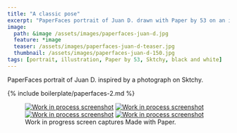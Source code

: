 ```yaml
---
title: "A classic pose"
excerpt: "PaperFaces portrait of Juan D. drawn with Paper by 53 on an iPad."
image: 
  path: &image /assets/images/paperfaces-juan-d.jpg 
  feature: *image
  teaser: /assets/images/paperfaces-juan-d-teaser.jpg
  thumbnail: /assets/images/paperfaces-juan-d-150.jpg
tags: [portrait, illustration, Paper by 53, Sktchy, black and white]
---
```


PaperFaces portrait of Juan D. inspired by a photograph on Sktchy.

{% include boilerplate/paperfaces-2.md %}

<figure class="third">
  <a href="/assets/images/paperfaces-juan-d-process-1-lg.jpg"><img src="/assets/images/paperfaces-juan-d-process-1-600.jpg" alt="Work in process screenshot"></a>
  <a href="/assets/images/paperfaces-juan-d-process-2-lg.jpg"><img src="/assets/images/paperfaces-juan-d-process-2-600.jpg" alt="Work in process screenshot"></a>
  <a href="/assets/images/paperfaces-juan-d-process-3-lg.jpg"><img src="/assets/images/paperfaces-juan-d-process-3-600.jpg" alt="Work in process screenshot"></a>
  <a href="/assets/images/paperfaces-juan-d-process-4-lg.jpg"><img src="/assets/images/paperfaces-juan-d-process-4-600.jpg" alt="Work in process screenshot"></a>
  <figcaption>Work in progress screen captures Made with Paper.</figcaption>
</figure>
